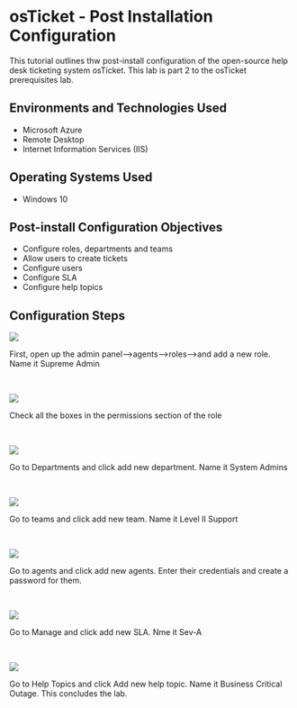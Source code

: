 # osTicket - Post Installation Configuration

This tutorial outlines thw post-install configuration of the open-source help desk ticketing system osTicket. This lab is part 2 to the osTicket prerequisites lab.

<h2>Environments and Technologies Used</h2>

- Microsoft Azure
- Remote Desktop
- Internet Information Services (IIS)

<h2>Operating Systems Used</h2>

- Windows 10

<h2>Post-install Configuration Objectives</h2>

- Configure roles, departments and teams
- Allow users to create tickets
- Configure users
- Configure SLA
- Configure help topics

<h2>Configuration Steps</h2>

<p>
<img src="https://i.imgur.com/snw8HQB.png"/>
</p>
<p>
First, open up the admin panel-->agents-->roles-->and add a new role. Name it Supreme Admin
</p>
<br />

<p>
<img src="https://i.imgur.com/x2TsYJE.png"/>
</p>
<p>
Check all the boxes in the permissions section of the role
</p>
<br />

<p>
<img src="https://i.imgur.com/egrBVR6.png"/>
</p>
<p>
Go to Departments and click add new department. Name it System Admins
</p>
<br />


<p>
<img src="https://i.imgur.com/5M3v0Ig.png"/>
</p>
<p>
Go to teams and click add new team. Name it Level II Support
</p>
<br />

<p>
<img src="https://i.imgur.com/GjeBSFF.png"/>
</p>
<p>
Go to agents and click add new agents. Enter their credentials and create a password for them.
</p>
<br />

<p>
<img src="https://i.imgur.com/O4tM9fz.png"/>
</p>
<p>
Go to Manage and click add new SLA. Nme it Sev-A
</p>
<br />

<p>
<img src="https://i.imgur.com/sycZ49j.png"/>
</p>
<p>
Go to Help Topics and click Add new help topic. Name it Business Critical Outage. This concludes the lab.
</p>
<br />
